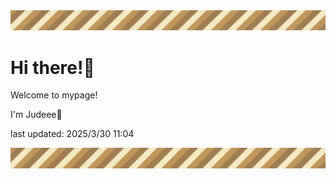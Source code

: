 <!-- Header image -->
<img src="./pokemon/pokemon_8.png" width="1000">

# Hi there!👋

Welcome to mypage!

I'm Judeee🐷

last updated: 2025/3/30 11:04

<!-- Footer image -->
<img src="./pokemon/pokemon_8.png" width="1000">
